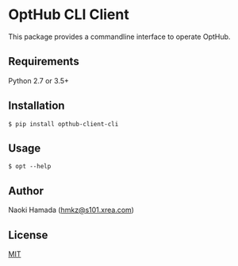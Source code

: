 # OptHub CLI Client

This package provides a commandline interface to operate OptHub.


## Requirements

Python 2.7 or 3.5+


## Installation

```
$ pip install opthub-client-cli
```


## Usage

```
$ opt --help
```


## Author

Naoki Hamada (hmkz@s101.xrea.com)


## License

[MIT](LICENSE)
